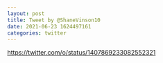 ```yaml
--- 
layout: post 
title: Tweet by @ShaneVinson10 
date: 2021-06-23 1624497161 
categories: twitter 
--- 
```

https://twitter.com/o/status/1407869233082552321